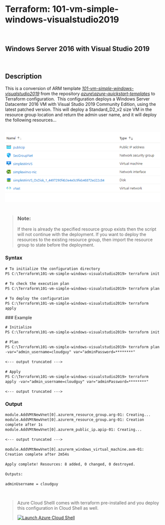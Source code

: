 # Terraform: 101-vm-simple-windows-visualstudio2019
​
## Windows Server 2016 with Visual Studio 2019
​
## Description
This is a conversion of ARM template *[101-vm-simple-windows-visualstudio2019](https://github.com/Azure/azure-quickstart-templates/tree/master/101-vm-simple-windows-visualstudio2019)* from the repository *[azure\azure-quickstart-templates](https://https://github.com/Azure/azure-quickstart-templates)* to Terraform configuration.
​
This configuration deploys a Windows Server Datacenter 2016 VM with Visual Studio 2019 Community Edition, using the latest patched version. This will deploy a Standard_D2_v2 size VM in the resource group location and return the admin user name, and it will deploy the following resources...

​
![output](resources.PNG)
​
> ### Note:
> If there is already the specified resource group exists then the script will not continue with the deployment. If you want to deploy the resources to the existing resource group, then import the resource group to state before the deployment.
​
### Syntax
```
# To initialize the configuration directory
PS C:\Terraform\101-vm-simple-windows-visualstudio2019> terraform init 
​
# To check the execution plan
PS C:\Terraform\101-vm-simple-windows-visualstudio2019> terraform plan
​
# To deploy the configuration
PS C:\Terraform\101-vm-simple-windows-visualstudio2019> terraform apply
``` 

​### Example
```
# Initialize
PS C:\Terraform\101-vm-simple-windows-visualstudio2019> terraform init 
​
# Plan
PS C:\Terraform\101-vm-simple-windows-visualstudio2019> terraform plan -var="admin_username=cloudguy" var="adminPassword=********"
​
<--- output truncated --->
​
# Apply
PS C:\Terraform\101-vm-simple-windows-visualstudio2019> terraform apply -var="admin_username=cloudguy" var="adminPassword=********"
​
<--- output truncated --->
```

### Output
```
module.AddVMtNewVnet[0].azurerm_resource_group.arg-01: Creating...
module.AddVMtNewVnet[0].azurerm_resource_group.arg-01: Creation complete after 1s 
module.AddVMtNewVnet[0].azurerm_public_ip.apip-01: Creating...
​
<--- output truncated --->
​
module.AddVMtNewVnet[0].azurerm_windows_virtual_machine.avm-01: Creation complete after 2m54s

Apply complete! Resources: 8 added, 0 changed, 0 destroyed.
​
Outputs:
​
adminUsername = cloudguy

```
​
>Azure Cloud Shelll comes with terraform pre-installed and you deploy this configuration in Cloud Shell as well.
>
>[![](https://shell.azure.com/images/launchcloudshell.png "Launch Azure Cloud Shell")](https://shell.azure.com)
